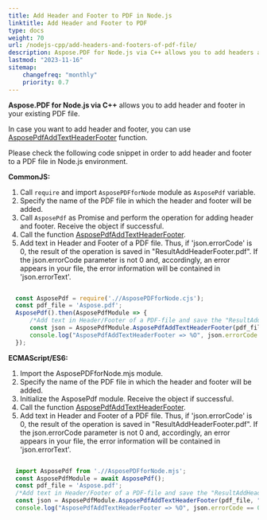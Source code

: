 ```yaml
---
title: Add Header and Footer to PDF in Node.js
linktitle: Add Header and Footer to PDF
type: docs
weight: 70
url: /nodejs-cpp/add-headers-and-footers-of-pdf-file/
description: Aspose.PDF for Node.js via C++ allows you to add headers and footers to your PDF file using AsposePdfAddTextHeaderFooter.
lastmod: "2023-11-16"
sitemap:
    changefreq: "monthly"
    priority: 0.7
---
```


**Aspose.PDF for Node.js via C++** allows you to add header and footer in your existing PDF file. 

In case you want to add header and footer, you can use [AsposePdfAddTextHeaderFooter](https://reference.aspose.com/pdf/nodejs-cpp/organize/asposepdfaddtextheaderfooter/) function. 

Please check the following code snippet in order to add header and footer to a PDF file in Node.js environment.

**CommonJS:**

1. Call `require` and import `AsposePDFforNode` module as `AsposePdf` variable.
1. Specify the name of the PDF file in which the header and footer will be added.
1. Call `AsposePdf` as Promise and perform the operation for adding header and footer. Receive the object if successful.
1. Call the function [AsposePdfAddTextHeaderFooter](https://reference.aspose.com/pdf/nodejs-cpp/organize/asposepdfaddtextheaderfooter/).
1. Add text in Header and Footer of a PDF file. Thus, if 'json.errorCode' is 0, the result of the operation is saved in "ResultAddHeaderFooter.pdf". If the json.errorCode parameter is not 0 and, accordingly, an error appears in your file, the error information will be contained in 'json.errorText'.

```js

  const AsposePdf = require('.//AsposePDFforNode.cjs');
  const pdf_file = 'Aspose.pdf';
  AsposePdf().then(AsposePdfModule => {
      /*Add text in Header/Footer of a PDF-file and save the "ResultAddHeaderFooter.pdf"*/
      const json = AsposePdfModule.AsposePdfAddTextHeaderFooter(pdf_file, "Aspose.PDF for Node.js via C++ via C++", "ASPOSE", "ResultAddHeaderFooter.pdf");
      console.log("AsposePdfAddTextHeaderFooter => %O", json.errorCode == 0 ? json.fileNameResult : json.errorText);
  });
```

**ECMAScript/ES6:**

1. Import the AsposePDFforNode.mjs module.
1. Specify the name of the PDF file in which the header and footer will be added.
1. Initialize the AsposePdf module. Receive the object if successful.
1. Call the function [AsposePdfAddTextHeaderFooter](https://reference.aspose.com/pdf/nodejs-cpp/organize/asposepdfaddtextheaderfooter/).
1. Add text in Header and Footer of a PDF file. Thus, if 'json.errorCode' is 0, the result of the operation is saved in "ResultAddHeaderFooter.pdf". If the json.errorCode parameter is not 0 and, accordingly, an error appears in your file, the error information will be contained in 'json.errorText'.

```js

  import AsposePdf from './/AsposePDFforNode.mjs';
  const AsposePdfModule = await AsposePdf();
  const pdf_file = 'Aspose.pdf';
  /*Add text in Header/Footer of a PDF-file and save the "ResultAddHeaderFooter.pdf"*/
  const json = AsposePdfModule.AsposePdfAddTextHeaderFooter(pdf_file, "Aspose.PDF for Node.js via C++ via C++", "ASPOSE", "ResultAddHeaderFooter.pdf");
  console.log("AsposePdfAddTextHeaderFooter => %O", json.errorCode == 0 ? json.fileNameResult : json.errorText);
```